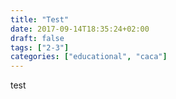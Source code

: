 ```yaml
---
title: "Test"
date: 2017-09-14T18:35:24+02:00
draft: false
tags: ["2-3"]
categories: ["educational", "caca"]
---
```

test
